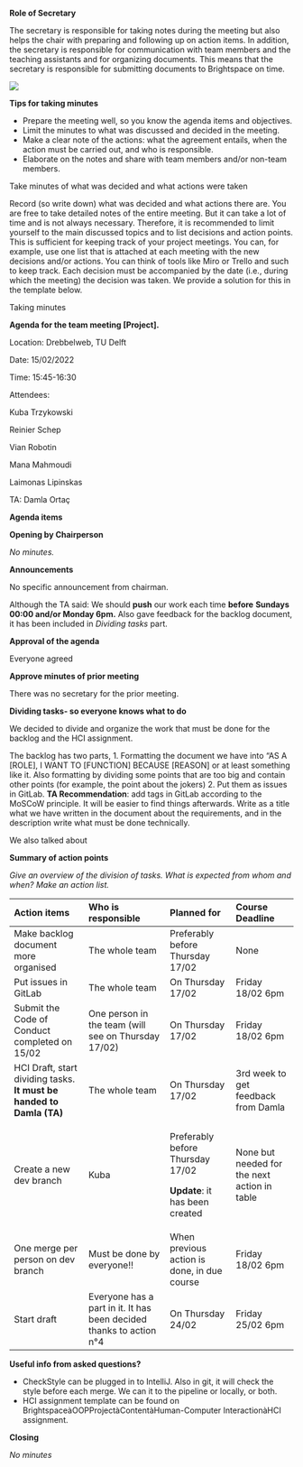 ﻿

**Role of Secretary**

The secretary is responsible for taking notes during the meeting but also helps the chair with preparing and following up on action items. In addition, the secretary is responsible for communication with team members and the teaching assistants and for organizing documents. This means that the secretary is responsible for submitting documents to Brightspace on time. 

![](Aspose.Words.228d905d-39fd-40e8-b695-0532867c42e2.002.png)

**Tips for taking minutes**

- Prepare the meeting well, so you know the agenda items and objectives. 
- Limit the minutes to what was discussed and decided in the meeting.
- Make a clear note of the actions: what the agreement entails, when the action must be carried out, and who is responsible.
- Elaborate on the notes and share with team members and/or non-team members.



Take minutes of what was decided and what actions were taken

Record (so write down) what was decided and what actions there are. You are free to take detailed notes of the entire meeting. But it can take a lot of time and is not always necessary. Therefore, it is recommended to limit yourself to the main discussed topics and to list decisions and action points. This is sufficient for keeping track of your project meetings. You can, for example, use one list that is attached at each meeting with the new decisions and/or actions. You can think of tools like Miro or Trello and such to keep track. Each decision must be accompanied by the date (i.e., during which the meeting) the decision was taken. We provide a solution for this in the template below.




Taking minutes

**Agenda for the team meeting [Project].**

Location: 		Drebbelweb, TU Delft

Date: 		15/02/2022

Time: 		15:45-16:30

Attendees: 		

Kuba Trzykowski

Reinier Schep

Vian Robotin

Mana Mahmoudi 

Laimonas Lipinskas

TA: 			Damla Ortaç



**Agenda items** 

**Opening by Chairperson** 

*No minutes.*

**Announcements** 

No specific announcement from chairman.

Although the TA said: We should **push** our work each time **before** **Sundays 00:00 and/or Monday 6pm.** Also gave feedback for the backlog document, it has been included in *Dividing tasks* part.

**Approval of the agenda** 

Everyone agreed

**Approve minutes of prior meeting**

There was no secretary for the prior meeting.

**Dividing tasks- so everyone knows what to do**

We decided to divide and organize the work that must be done for the backlog and the HCI assignment. 

The backlog has two parts, 											1. Formatting the document we have into “AS A [ROLE], I WANT TO [FUNCTION] BECAUSE [REASON] or at least something like it. Also formatting by dividing some points that are too big and contain other points (for example, the point about the jokers)						 2. Put them as issues in GitLab. **TA Recommendation**: add tags in GitLab according to the MoSCoW principle. It will be easier to find things afterwards. Write as a title what we have written in the document about the requirements, and in the description write what must be done technically.

We also talked about 

**Summary of action points**

*Give an overview of the division of tasks. What is expected from whom and when? Make an action list.* 


|Action items|Who is responsible|Planned for|Course Deadline|
| :- | :- | :- | :- |
|Make backlog document more organised|The whole team|Preferably before Thursday 17/02|None|
|Put issues in GitLab|The whole team|On Thursday 17/02|Friday 18/02 6pm|
|Submit the Code of Conduct completed on 15/02|One person in the team (will see on Thursday 17/02)|On Thursday 17/02|Friday 18/02 6pm|
|HCI Draft, start dividing tasks. **It must be handed to Damla (TA)**|The whole team|On Thursday 17/02|3rd week to get feedback from Damla|
|Create a new dev branch|Kuba|<p>Preferably before Thursday 17/02</p><p>**Update**: it has been created</p>|None but needed for the next action in table|
|One merge per person on dev branch|Must be done by everyone!!|When previous action is done, in due course|Friday 18/02 6pm|
|Start draft|Everyone has a part in it. It has been decided thanks to action n°4|On Thursday 24/02|Friday 25/02 6pm|



**Useful info from asked questions?** 

- CheckStyle can be plugged in to IntelliJ. Also in git, it will check the style before each merge. We can it to the pipeline or locally, or both.
- HCI assignment template can be found on BrightspaceàOOPProjectàContentàHuman-Computer InteractionàHCI assignment.

**Closing**

*No minutes*

